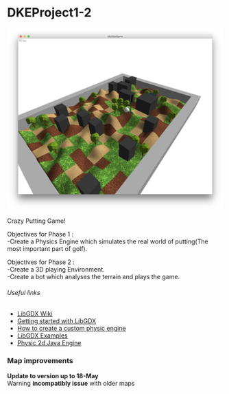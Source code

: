 # DKEProject1-2		

![Alt text](img.png?raw=true "Optional Title")

Crazy Putting Game!		
 		
Objectives for Phase 1 :    		
-Create a Physics Engine which simulates the real world of putting(The most important part of golf).		
 		
Objectives for Phase 2 :  		
-Create a 3D playing Environment.  		
-Create a bot which analyses the terrain and plays the game.		
		
 	
###### Useful links		
- [LibGDX Wiki](https://github.com/libgdx/libgdx/wiki/)		
- [Getting started with LibGDX](https://github.com/libgdx/libgdx/wiki)		
- [How to create a custom physic engine](https://gamedevelopment.tutsplus.com/series/how-to-create-a-custom-physics-engine--gamedev-12715)		
- [LibGDX Examples](https://github.com/libgdx/libgdx/wiki/External-tutorials)		
- [Physic 2d Java Engine](https://github.com/wilkystyle/java2dphysicsengine)		
 		
		
### Map improvements		
**Update to version up to 18-May**		
 Warning **incompatibly issue** with older maps  